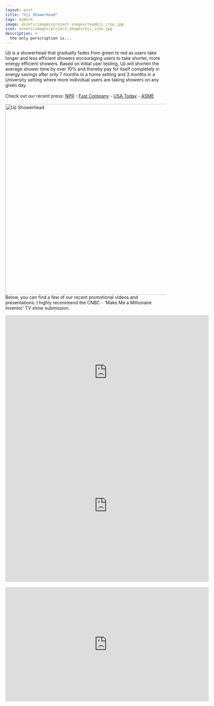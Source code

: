 ```yaml
---
layout: post
title: "Uji Showerhead"
tags: myWork
image: assets/images/project-images/teamUji_crop.jpg
icon: assets/images/project-images/Uji_icon.jpg
description: >
  the only perscription is...
---
```

Uji is a showerhead that gradually fades from green to red as users take longer and less efficient showers encouraging users to take shorter, more energy efficient showers. Based on initial user testing, Uji will shorten the average shower time by over 10% and thereby pay for itself completely in energy savings after only 7 months in a home setting and 3 months in a University setting where more individual users are taking showers on any given day.
<br><br>
Check out our recent press:
<a href="http://www.npr.org/sections/alltechconsidered/2013/08/21/213819595/weekly-innovation-hey-youre-taking-too-long-in-the-shower">NPR</a> -
<a href="http://www.fastcompany.com/3016253/most-creative-people/todays-most-creative-people-the-students-behind-a-smart-water-saving-sh">Fast Company</a> - 
<a href="http://www.usatoday.com/story/money/2013/05/25/college-student-inventions/2104875/">USA Today</a> -
<a href="https://www.asme.org/about-asme/news/asme-news/innovative-devices-compete-ishow-next-month">ASME</a>
<br><br> 
<a data-flickr-embed="true"  href="https://www.flickr.com/photos/141235365@N08/albums/72157666297376735" title="Uji Showerhead"><img src="https://farm2.staticflickr.com/1644/25360463014_98bdb3a3a8_c.jpg" width="800" height="600" alt="Uji Showerhead"></a><script async src="//embedr.flickr.com/assets/client-code.js" charset="utf-8"></script>
<br>
Below, you can find a few of our recent promotional videos and presentations. I highly recommend the CNBC - 'Make Me a Millionaire Inventor' TV show submission.
<br>
<iframe width="640" height="360" src="https://www.youtube.com/embed/VquTa8kE6UY" frameborder="0" allowfullscreen></iframe>
<br>
<iframe width="640" height="480" src="https://www.youtube.com/embed/-t04bBQK8Is" frameborder="0" allowfullscreen></iframe>
<br>
<br>
<iframe width="640" height="360" src="https://www.youtube.com/embed/iahrkTyuIZw" frameborder="0" allowfullscreen></iframe>

